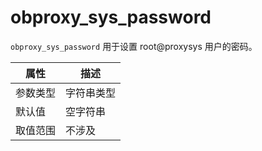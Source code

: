 # obproxy_sys_password

`obproxy_sys_password` 用于设置 root@proxysys 用户的密码。

|  属性    | 描述     |
|----------|---------|
| 参数类型 |   字符串类型      |
| 默认值   | 空字符串     |
| 取值范围 | 不涉及  |
